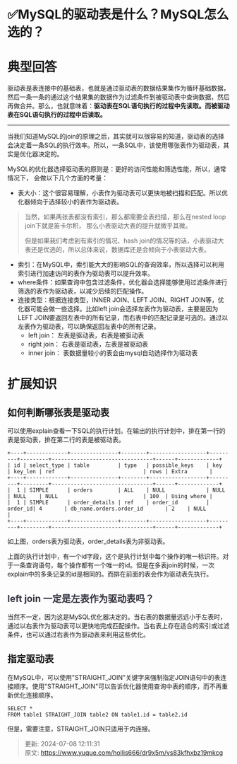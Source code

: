 # ✅MySQL的驱动表是什么？MySQL怎么选的？

# 典型回答
  
驱动表是表连接中的基础表，也就是通过驱动表的数据结果集作为循环基础数据，然后一条一条的通过这个结果集的数据作为过滤条件到被驱动表中查询数据，然后再做合并。那么，也就意味着：**驱动表在SQL语句执行的过程中先读取。而被驱动表在SQL语句执行的过程中后读取。**

****

当我们知道MySQL的join的原理之后，其实就可以很容易的知道，驱动表的选择会决定着一条SQL的执行效率。所以，一条SQL中，该使用哪张表作为驱动表，其实是优化器决定的。



MySQL的优化器选择驱动表的原则是：更好的访问性能和筛选性能，所以，通常情况下， 会做以下几个方面的考量：



+ 表大小：这个很容易理解，小表作为驱动表可以更快地被扫描和匹配。所以优化器倾向于选择较小的表作为驱动表。



> 当然，如果两张表都没有索引，那么都需要全表扫描，那么在nested loop join下就是笛卡尔积， 那么小表驱动大表的提升就微乎其微。
>
> 
>
> 但是如果我们考虑到有索引的情况、hash join的情况等的话，小表驱动大表还是优选的，所以总体来说，数据库还是会倾向于小表驱动大表。
>



+ 索引：在MySQL中，索引能大大的影响SQL的查询效率，所以选择可以利用索引进行加速访问的表作为驱动表可以提升效率。
+ where条件：如果查询中包含过滤条件，优化器会选择能够使用过滤条件进行筛选的表作为驱动表，以减少后续的匹配操作。
+ 连接类型：根据连接类型，INNER JOIN、LEFT JOIN、RIGHT JOIN等，优化器可能会做一些选择。比如left join会选择左表作为驱动表，主要是因为LEFT JOIN要返回左表中的所有记录，而右表中的匹配记录是可选的。通过以左表作为驱动表，可以确保返回左表中的所有记录。
    - left join： 左表是驱动表，右表是被驱动表
    - right join： 右表是驱动表，左表是被驱动表
    - inner join： 表数据量较小的表会由mysql自动选择作为驱动表

  


# 扩展知识
## 如何判断哪张表是驱动表


可以使用explain查看一下SQL的执行计划。在输出的执行计划中，排在第一行的表是驱动表，排在第二行的表是被驱动表。



```plain
+----+-------------+---------------+--------+------------------+---------+---------+--------------------------------+------+-------------+
| id | select_type | table         | type   | possible_keys    | key     | key_len | ref                            | rows | Extra       |
+----+-------------+---------------+--------+------------------+---------+---------+--------------------------------+------+-------------+
|  1 | SIMPLE      | orders        | ALL    | NULL             | NULL    | NULL    | NULL                           | 100  | Using where |
|  1 | SIMPLE      | order_details | ref    | order_id         | order_id| 4       | db_name.orders.order_id       | 2    | NULL        |
+----+-------------+---------------+--------+------------------+---------+---------+--------------------------------+------+-------------+

```



如上图，orders表为驱动表，order_details表为非驱动表。



上面的执行计划中，有一个id字段，这个是执行计划中每个操作的唯一标识符。对于一条查询语句，每个操作都有一个唯一的id。但是在多表join的时候，一次explain中的多条记录的id是相同的。而排在前面的表会作为驱动表先执行。

## <font style="color:rgb(52, 53, 65);">left join 一定是左表作为驱动表吗？</font>


当然不一定，因为这是MySQL优化器决定的。当右表的数据量远远小于左表时，通过以右表作为驱动表可以更快地完成匹配操作。当右表上存在适合的索引或过滤条件，也可以通过右表作为驱动表来利用这些优化。

  


## 指定驱动表


在MySQL中，可以使用"STRAIGHT_JOIN"关键字来强制指定JOIN语句中的表连接顺序。使用"STRAIGHT_JOIN"可以告诉优化器使用查询中表的顺序，而不再重新优化连接顺序。



```plain
SELECT *
FROM table1 STRAIGHT_JOIN table2 ON table1.id = table2.id
```

  


但是，需要注意，STRAIGHT_JOIN只适用于内连接。







> 更新: 2024-07-08 12:11:31  
> 原文: <https://www.yuque.com/hollis666/dr9x5m/vs83kfhxbz19mkcg>